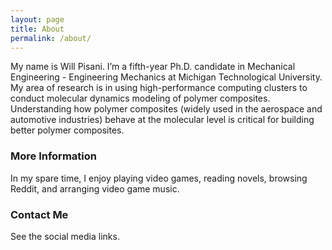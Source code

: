 ```yaml
---
layout: page
title: About
permalink: /about/
---
```


My name is Will Pisani. I’m a fifth-year Ph.D. candidate in Mechanical Engineering - Engineering Mechanics at Michigan Technological University. My area of research is in using high-performance computing clusters to conduct molecular dynamics modeling of polymer composites. Understanding how polymer composites (widely used in the aerospace and automotive industries) behave at the molecular level is critical for building better polymer composites.

### More Information

In my spare time, I enjoy playing video games, reading novels, browsing Reddit, and arranging video game music. 

### Contact Me

See the social media links.
